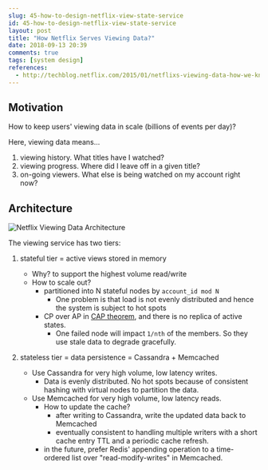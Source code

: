 ```yaml
---
slug: 45-how-to-design-netflix-view-state-service
id: 45-how-to-design-netflix-view-state-service
layout: post
title: "How Netflix Serves Viewing Data?"
date: 2018-09-13 20:39
comments: true
tags: [system design]
references:
  - http://techblog.netflix.com/2015/01/netflixs-viewing-data-how-we-know-where.html
---
```


## Motivation

How to keep users' viewing data in scale (billions of events per day)?

Here, viewing data means...

1. viewing history. What titles have I watched?
2. viewing progress. Where did I leave off in a given title?
3. on-going viewers. What else is being watched on my account right now?



## Architecture

![Netflix Viewing Data Architecture](/img/netflix-viewing-data-architecture.png)


The viewing service has two tiers:

1. stateful tier = active views stored in memory
    - Why? to support the highest volume read/write
    - How to scale out?
        - partitioned into N stateful nodes by `account_id mod N`
            - One problem is that load is not evenly distributed and hence the system is subject to hot spots
        - CP over AP in <a target="_blank" href="2018-07-24-replica-and-consistency">CAP theorem</a>, and there is no replica of active states.
            - One failed node will impact `1/nth` of the members. So they use stale data to degrade gracefully.


2. stateless tier = data persistence = Cassandra + Memcached
    - Use Cassandra for very high volume, low latency writes.
        - Data is evenly distributed. No hot spots because of consistent hashing with virtual nodes to partition the data.
    - Use Memcached for very high volume, low latency reads.
        - How to update the cache?
            - after writing to Cassandra, write the updated data back to Memcached
            - eventually consistent to handling multiple writers with a short cache entry TTL and a periodic cache refresh.
        - in the future, prefer Redis' appending operation to a time-ordered list over "read-modify-writes" in Memcached.
